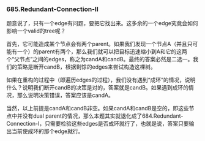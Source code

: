 ### 685.Redundant-Connection-II

题意说了，只有一个edge有问题，要把它找出来。这多余的一个edge究竟会如何影响一个valid的tree呢？

首先，它可能造成某个节点会有两个parent。如果我们发现一个节点A（并且只可能有一个）的parent有两个，那么我们就可以把目标迅速缩小到A和它的这两个“父节点”之间的edges，称之为candA和candB。最终的答案必然是二选一。我们的策略是断开candB，根据剩馀的edges来尝试构造这棵树。

如果在重构的过程中（即遍历edges的过程），我们没有遇到“成环”的情况，说明什么？说明我们断开candB的决策是对的，答案就是candB。如果遇到成环的情况，那么说明决策错误，答案应该是candA。

当然，以上前提是candA和candB非空。如果candA和candB是空的，即这些节点中并没有dual parent的情况，那么本题其实就退化成了684.Redundant-Connection-I，只需要检验这些edges是否成环就行了，也就是说，答案只要输出当前使成环的那个edge就行。
